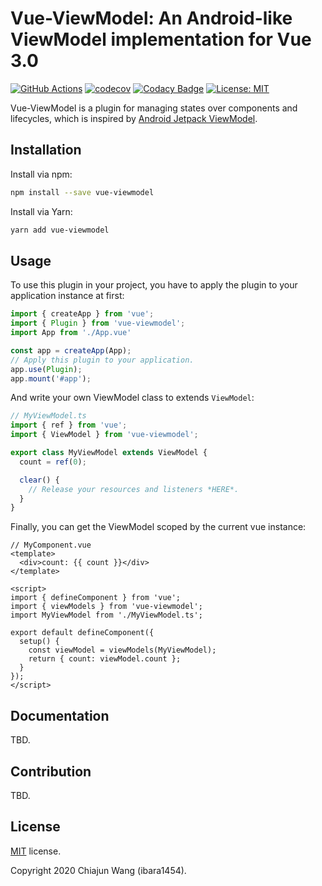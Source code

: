 # Vue-ViewModel: An Android-like ViewModel implementation for Vue 3.0

[![GitHub Actions](https://github.com/ibara1454/vue-viewmodel/workflows/build/badge.svg)](https://github.com/ibara1454/vue-viewmodel/actions?query=workflow%3Abuild)
[![codecov](https://codecov.io/gh/ibara1454/vue-viewmodel/branch/master/graph/badge.svg)](https://codecov.io/gh/ibara1454/vue-viewmodel)
[![Codacy Badge](https://app.codacy.com/project/badge/Grade/77bac24504cc4fe9a6d638251c0d912a)](https://www.codacy.com/gh/ibara1454/vue-viewmodel/dashboard?utm_source=github.com&amp;utm_medium=referral&amp;utm_content=ibara1454/vue-viewmodel&amp;utm_campaign=Badge_Grade)
[![License: MIT](https://img.shields.io/badge/License-MIT-blue.svg)](https://opensource.org/licenses/MIT)

Vue-ViewModel is a plugin for managing states over components and lifecycles, which is inspired by [Android Jetpack ViewModel](https://developer.android.com/topic/libraries/architecture/viewmodel).

## Installation

Install via npm:

```bash
npm install --save vue-viewmodel
```

Install via Yarn:

```bash
yarn add vue-viewmodel
```

## Usage

To use this plugin in your project, you have to apply the plugin to your application instance at first:

```typescript
import { createApp } from 'vue';
import { Plugin } from 'vue-viewmodel';
import App from './App.vue'

const app = createApp(App);
// Apply this plugin to your application.
app.use(Plugin);
app.mount('#app');
```

And write your own ViewModel class to extends `ViewModel`:

```typescript
// MyViewModel.ts
import { ref } from 'vue';
import { ViewModel } from 'vue-viewmodel';

export class MyViewModel extends ViewModel {
  count = ref(0);

  clear() {
    // Release your resources and listeners *HERE*.
  }
}
```

Finally, you can get the ViewModel scoped by the current vue instance:

```vue
// MyComponent.vue
<template>
  <div>count: {{ count }}</div>
</template>

<script>
import { defineComponent } from 'vue';
import { viewModels } from 'vue-viewmodel';
import MyViewModel from './MyViewModel.ts';

export default defineComponent({
  setup() {
    const viewModel = viewModels(MyViewModel);
    return { count: viewModel.count };
  }
});
</script>
```

## Documentation

TBD.

## Contribution

TBD.

## License

[MIT](./LICENSE) license.

Copyright 2020 Chiajun Wang (ibara1454).

